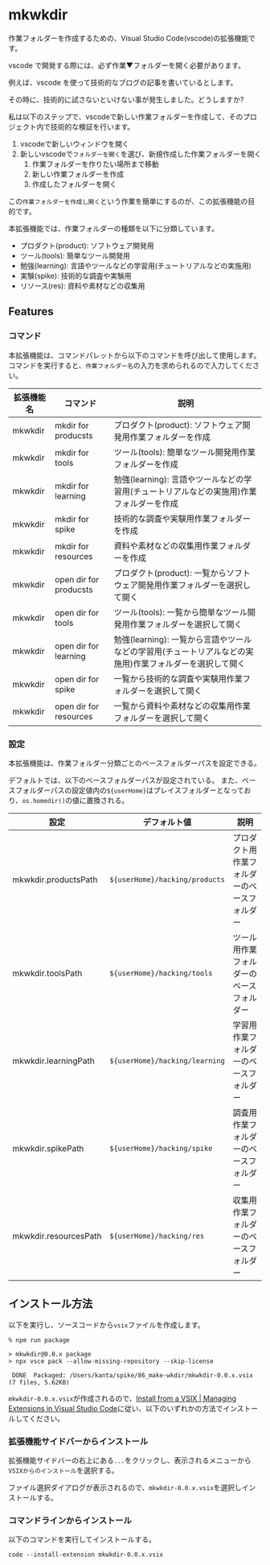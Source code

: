 # mkwkdir

作業フォルダーを作成するための、Visual Studio Code(vscode)の拡張機能です。

vscode で開発する際には、必ず作業▼フォルダーを開く必要があります。

例えば、vscode を使って技術的なブログの記事を書いているとします。

その時に、技術的に試さないといけない事が発生しました。どうしますか?

私は以下のステップで、vscodeで新しい作業フォルダーを作成して、そのプロジェクト内で技術的な検証を行います。

1. vscodeで新しいウィンドウを開く
2. 新しいvscodeで`フォルダーを開く`を選び、新規作成した作業フォルダーを開く
   1. 作業フォルダーを作りたい場所まで移動
   2. 新しい作業フォルダーを作成
   3. 作成したフォルダーを開く

この`作業フォルダーを作成し開く`という作業を簡単にするのが、この拡張機能の目的です。

本拡張機能では、作業フォルダーの種類を以下に分類しています。

- プロダクト(product): ソフトウェア開発用
- ツール(tools): 簡単なツール開発用
- 勉強(learning): 言語やツールなどの学習用(チュートリアルなどの実施用)
- 実験(spike): 技術的な調査や実験用
- リソース(res): 資料や素材などの収集用

## Features

### コマンド

本拡張機能は、コマンドパレットから以下のコマンドを呼び出して使用します。
コマンドを実行すると、`作業フォルダー名`の入力を求められるので入力してください。

|拡張機能名|コマンド|説明|
|---|---|---|
|mkwkdir|mkdir for producsts|プロダクト(product): ソフトウェア開発用作業フォルダーを作成|
|mkwkdir|mkdir for tools|ツール(tools): 簡単なツール開発用作業フォルダーを作成|
|mkwkdir|mkdir for learning|勉強(learning): 言語やツールなどの学習用(チュートリアルなどの実施用)作業フォルダーを作成|
|mkwkdir|mkdir for spike|技術的な調査や実験用作業フォルダーを作成|
|mkwkdir|mkdir for resources|資料や素材などの収集用作業フォルダーを作成|
|mkwkdir|open dir for producsts|プロダクト(product): 一覧からソフトウェア開発用作業フォルダーを選択して開く|
|mkwkdir|open dir for tools|ツール(tools): 一覧から簡単なツール開発用作業フォルダーを選択して開く|
|mkwkdir|open dir for learning|勉強(learning): 一覧から言語やツールなどの学習用(チュートリアルなどの実施用)作業フォルダーを選択して開く|
|mkwkdir|open dir for spike|一覧から技術的な調査や実験用作業フォルダーを選択して開く|
|mkwkdir|open dir for resources|一覧から資料や素材などの収集用作業フォルダーを選択して開く|

### 設定

本拡張機能は、作業フォルダー分類ごとのベースフォルダーパスを設定できる。

デフォルトでは、以下のベースフォルダーパスが設定されている。
また、ベースフォルダーパスの設定値内の`${userHome}`はプレイスフォルダーとなっており、`os.homedir()`の値に置換される。

|設定|デフォルト値|説明|
|---|---|---|
|mkwkdir.productsPath|`${userHome}/hacking/products`|プロダクト用作業フォルダーのベースフォルダー|
|mkwkdir.toolsPath|`${userHome}/hacking/tools`|ツール用作業フォルダーのベースフォルダー|
|mkwkdir.learningPath|`${userHome}/hacking/learning`|学習用作業フォルダーのベースフォルダー|
|mkwkdir.spikePath|`${userHome}/hacking/spike`|調査用作業フォルダーのベースフォルダー|
|mkwkdir.resourcesPath|`${userHome}/hacking/res`|収集用作業フォルダーのベースフォルダー|

## インストール方法

以下を実行し、ソースコードから`vsix`ファイルを作成します。

~~~shell
% npm run package

> mkwkdir@0.0.x package
> npx vsce pack --allow-missing-repository --skip-license

 DONE  Packaged: /Users/kanta/spike/86_make-wkdir/mkwkdir-0.0.x.vsix (7 files, 5.62KB)
~~~

`mkwkdir-0.0.x.vsix`が作成されるので、[Install from a VSIX | Managing Extensions in Visual Studio Code](https://code.visualstudio.com/docs/editor/extension-marketplace#_install-from-a-vsix)に従い、以下のいずれかの方法でインストールしてください。

### 拡張機能サイドバーからインストール

拡張機能サイドバーの右上にある`...`をクリックし、表示されるメニューから
`VSIXからのインストール`を選択する。

ファイル選択ダイアログが表示されるので、`mkwkdir-0.0.x.vsix`を選択しインストールする。

### コマンドラインからインストール

以下のコマンドを実行してインストールする。

~~~shell
code --install-extension mkwkdir-0.0.x.vsix
~~~
